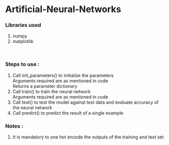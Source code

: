 # Artificial-Neural-Networks
<h3>Libraries used</h3>
<ol>
  <li>numpy</li>
  <li>matplotlib</li>
</ol>
<br>
<H3>Steps to use : </h3>
<ol>
  <li>Call init_parameters() to initialize the parameters<br>Arguments required are as mentioned in code<br>Returns a parameter dictionary</li>
  <li>Call train() to train the neural network<br>Arguments required are as mentioned in code</li>
  <li>Call test() to test the model against test data and evaluate accuracy of the neural network</li>
  <li>Call predict() to predict the result of a single example</li>
</ol>
<H3>Notes : </h3>
<ol>
  <li>It is mandatory to one hot encode the outputs of the training and test set</li>
</ol>
